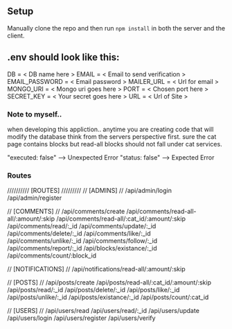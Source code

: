 ## Setup

Manually clone the repo and then run `npm install` in both the server and the client.


## .env should look like this:

DB = < DB name here >
EMAIL = < Email to send verification >
EMAIL_PASSWORD = < Email password >
MAILER_URL = < Url for email >
MONGO_URI = < Mongo uri goes here >
PORT = < Chosen port here >
SECRET_KEY = < Your secret goes here >
URL = < Url of Site >


### Note to myself..

when developing this appliction..
anytime you are creating code that will modify the database
think from the servers perspective first. sure the cat page
contains blocks but read-all blocks should not fall under cat services.

"executed: false" --> Unexpected Error
"status: false" --> Expected Error


### Routes

////////// [ROUTES] /////////
// [ADMINS] //
/api/admin/login
/api/admin/register


// [COMMENTS] //
/api/comments/create
/api/comments/read-all-all/:amount/:skip
/api/comments/read-all/:cat_id/:amount/:skip
/api/comments/read/:_id
/api/comments/update/:_id
/api/comments/delete/:_id
/api/comments/like/:_id
/api/comments/unlike/:_id
/api/comments/follow/:_id
/api/comments/report/:_id
/api/blocks/existance/:_id
/api/comments/count/:block_id


// [NOTIFICATIONS] //
/api/notifications/read-all/:amount/:skip


// [POSTS] //
/api/posts/create
/api/posts/read-all/:cat_id/:amount/:skip
/api/posts/read/:_id
/api/posts/delete/:_id
/api/posts/like/:_id
/api/posts/unlike/:_id
/api/posts/existance/:_id
/api/posts/count/:cat_id


// [USERS] //
/api/users/read
/api/users/read/:_id
/api/users/update
/api/users/login
/api/users/register
/api/users/verify